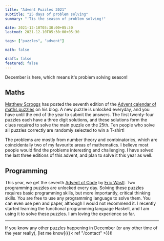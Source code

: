 ```yaml
---
title: "Advent Puzzles 2021"
subtitle: "25 days of problem solving"
summary: "'Tis the season of problem solving!"

date: 2021-12-10T05:30:00+05:30
lastmod: 2021-12-10T05:30:00+05:30

tags: ["puzzles", "advent"]

math: false

draft: false
featured: false
---
```


December is here, which means it's problem solving season!

## Maths

[Matthew Scroggs](https://www.mscroggs.co.uk/) has posted the seventh edition of the [Advent calendar of maths puzzles](https://www.mscroggs.co.uk/blog/91) on his blog. A new puzzle is unlocked everyday, and you have until the end of the year to submit the answers. The first twenty-four puzzles each have a three digit solutions, and these solutions form the clues required to solve the main puzzle on the 25th. 
Ten people who solve all puzzles correctly are randomly selected to win a T-shirt! 

The problems are mostly from number theory and combinatorics, which are coincidentally two of my favourite areas of mathematics. I believe most people would find the problems interesting and challenging. I have solved the last three editions of this advent, and plan to solve it this year as well.


## Programming

This year, we get the seventh [Advent of Code](https://adventofcode.com/) by [Eric Wastl](http://was.tl/). Two programming puzzles are unlocked every day. 
Solving these puzzles requires basic programming skills, but more importantly, critical thinking skills.
You are free to use any programming language to solve them. You can even use pen and paper, although I would not recommend it. 
I recently started learning the functional programming language Haskell, and I am using it to solve these puzzles. I am loving the experience so far. 

---

If you know any other puzzles happening in December (or any other time of the year really), [let me know]({{< ref "/contact" >}})!
